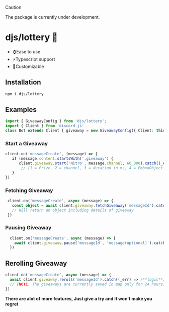 > [!CAUTION]
> The package is currently under development.

# djs/lottery 🌙

- ⌚Ease to use
- ⚡Typescript support
- 🎉Customizable

## Installation
```bash
npm i djs/lottery
```

## Examples
```typescript
import { GiveawayConfig } from 'djs/lottery';
import { Client } from 'discord.js'
class Bot extends Client { giveaway = new GiveawayConfig({ Client: this }) };
```

### Start a Giveaway
```typescript
client.on('messageCreate', (message) => {
   if (message.content.startsWith('.giveaway') {
      client.giveaway.start('Nitro', message.channel, 60_000).catch((_err) => /**logic**/)
       // (1 = Prize, 2 = channel, 3 = duration in ms, 4 = EmbedObject [Optional])
   }
})
```

### Fetching Giveaway

```typescript
 client.on('messageCreate', async (message) => {
   const object = await client.giveaway.fetchGiveaway('messageId').catch((_err) => /**logic**/)
   // Will return an object including details of giveaway
 })
```
### Pausing Giveaway

```typescript
  client.on('messageCreate', async (message) => {
    await client.giveaway.pause('messageId', 'message(optional)').catch((_err) => /**logic**/)
  })
```

## Rerolling Giveaway
```ts
client.on('messageCreate', async (message) => {
  await client.giveaway.reroll('messageId').catch((_err) => /**logic**/)
  // [NOTE: The giveaways are currently saved in map only for 24 hours]
})
```
**There are alot of more features, Just give a try and It won't make you regret**
